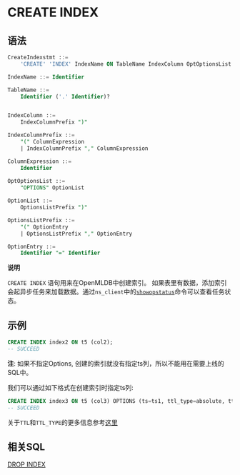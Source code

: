 # CREATE INDEX

## 语法

```sql
CreateIndexstmt ::=
    'CREATE' 'INDEX' IndexName ON TableName IndexColumn OptOptionsList

IndexName ::= Identifier

TableName ::=
    Identifier ('.' Identifier)?


IndexColumn ::=
    IndexColumnPrefix ")"

IndexColumnPrefix ::=
    "(" ColumnExpression
    | IndexColumnPrefix "," ColumnExpression

ColumnExpression ::=
    Identifier
     
OptOptionsList ::=
    "OPTIONS" OptionList

OptionList ::=
    OptionsListPrefix ")"

OptionsListPrefix ::=
    "(" OptionEntry
    | OptionsListPrefix "," OptionEntry

OptionEntry ::=
    Identifier "=" Identifier

```

**说明**

`CREATE INDEX` 语句用来在OpenMLDB中创建索引。 如果表里有数据，添加索引会起异步任务来加载数据。通过`ns_client`中的[`showopstatus`](../../../maintain/cli.md)命令可以查看任务状态。

## **示例**
```SQL
CREATE INDEX index2 ON t5 (col2);
-- SUCCEED
```
**注**: 如果不指定Options, 创建的索引就没有指定ts列，所以不能用在需要上线的SQL中。

我们可以通过如下格式在创建索引时指定ts列:
```SQL
CREATE INDEX index3 ON t5 (col3) OPTIONS (ts=ts1, ttl_type=absolute, ttl=30d);
-- SUCCEED
```
关于`TTL`和`TTL_TYPE`的更多信息参考[这里](./CREATE_TABLE_STATEMENT.md) 

## 相关SQL

[DROP INDEX](./DROP_INDEX_STATEMENT.md)